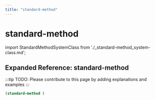 ```yaml
---
title: "standard-method"
---
```


# standard-method

import StandardMethodSystemClass from './_standard-method_system-class.md';

<StandardMethodSystemClass />

## Expanded Reference: standard-method

:::tip
TODO: Please contribute to this page by adding explanations and examples
:::

```lisp
(standard-method )
```

